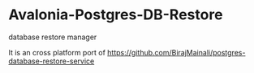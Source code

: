 # Avalonia-Postgres-DB-Restore
database restore manager

It is an cross platform port of https://github.com/BirajMainali/postgres-database-restore-service
